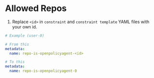 # Allowed Repos

1. Replace `<id>` in `constraint` and `constraint template` YAML files with your own id.

```yaml
# Example (user-0)

# From this
metadata:
  name: repo-is-openpolicyagent-<id>

# To this
metadata:
  name: repo-is-openpolicyagent-0
```